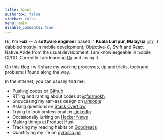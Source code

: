 ```yaml
---
title: About
authorbox: false
sidebar: false
menu: main
disable_comments: true
---
```



Hi, I'm **Faiz** -- A **software engineer** based in **Kuala Lumpur, Malaysia** 🇲🇾. I dabbled mostly in mobile development; Objective-C, Swift and React Native.Aside from the usual development, I am knowledgeable in mobile CI/CD. Currently I am learning [Go](https://golang.org/) and loving it.

On this blog I will share my working processes, tip and tricks, tools and problems I found along the way.

In the internet, you can usually find me:

- Pushing codes on [Github][2]
- RT'ing and ranting about codes at [@faizmokh][1]
- Showcasing my half-ass design on [Dribbble][3]
- Asking questions on [Stack Overflow][4]
- Trying to look professional on [LinkedIn][5]
- Occasionally lurking on [Hacker News][6]
- Making things at [Product Hunt][7]
- Tracking my reading habits on [Goodreads][8]
- Quantifying my life on [gyrosco.pe][9]

[1]:https://twitter.com/faizmokh
[2]:http://github.com/faizmokhtar
[3]:https://dribbble.com/faizmokhtar
[4]:https://stackoverflow.com/users/1079979/faiz-mokhtar?tab=profile
[5]:www.linkedin.com/in/faizmokh
[6]:https://news.ycombinator.com/user?id=faizmokhtar
[7]:https://www.producthunt.com/@faizmokh
[8]:https://www.goodreads.com/faizmokhtar
[9]:https://gyrosco.pe/faizmokhtar/